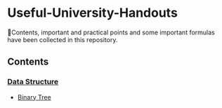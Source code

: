 # Useful-University-Handouts
📔Contents, important and practical points and some important formulas have been collected in this repository.

## Contents

### [Data Structure](Data%20Structure/)
- [Binary Tree](Data%20Structure/Binary%20Tree/BinaryTree.md)
